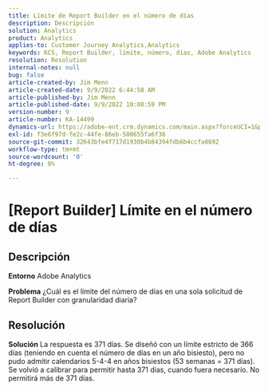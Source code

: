 ```yaml
---
title: Límite de Report Builder en el número de días
description: Descripción
solution: Analytics
product: Analytics
applies-to: Customer Journey Analytics,Analytics
keywords: KCS, Report Builder, límite, número, días, Adobe Analytics
resolution: Resolution
internal-notes: null
bug: false
article-created-by: Jim Menn
article-created-date: 9/9/2022 6:44:58 AM
article-published-by: Jim Menn
article-published-date: 9/9/2022 10:08:59 PM
version-number: 9
article-number: KA-14499
dynamics-url: https://adobe-ent.crm.dynamics.com/main.aspx?forceUCI=1&pagetype=entityrecord&etn=knowledgearticle&id=fcd64fe9-0a30-ed11-9db1-0022480866ad
exl-id: f3e6f97d-fe2c-44fe-86eb-500655fa6f38
source-git-commit: 32643bfe4f717d1930b4b84394fdb6b4ccfa8692
workflow-type: tm+mt
source-wordcount: '0'
ht-degree: 0%

---
```


# [Report Builder] Límite en el número de días

## Descripción


<b>Entorno</b>
Adobe Analytics

<b>Problema</b>
¿Cuál es el límite del número de días en una sola solicitud de Report Builder con granularidad diaria?


## Resolución


<b>Solución</b>
La respuesta es 371 días.
Se diseñó con un límite estricto de 366 días (teniendo en cuenta el número de días en un año bisiesto), pero no pudo admitir calendarios 5-4-4 en años bisiestos (53 semanas = 371 días).
Se volvió a calibrar para permitir hasta 371 días, cuando fuera necesario.
No permitirá más de 371 días.
